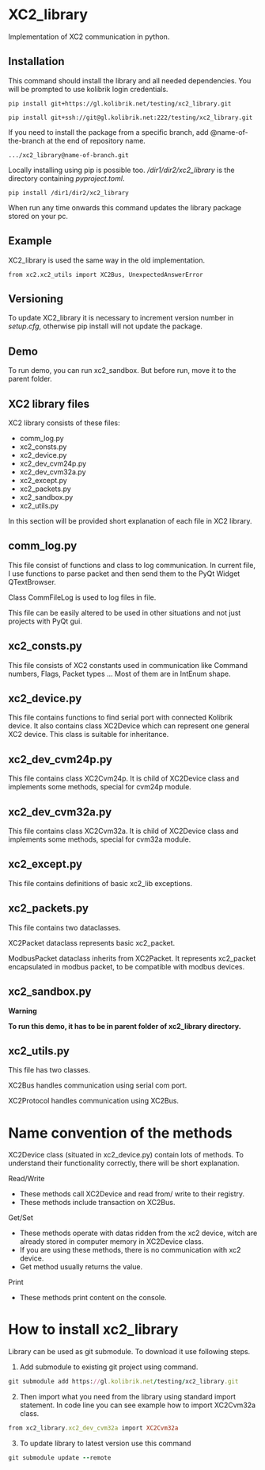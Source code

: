 # XC2_library

Implementation of XC2 communication in python.

## Installation

This command should install the library and all needed dependencies. You will be prompted to use kolibrik login credentials.

```
pip install git+https://gl.kolibrik.net/testing/xc2_library.git
```
```
pip install git+ssh://git@gl.kolibrik.net:222/testing/xc2_library.git
```

If you need to install the package from a specific branch, add @name-of-the-branch at the end of repository name.

```
.../xc2_library@name-of-branch.git
```

Locally installing using pip is possible too. */dir1/dir2/xc2\_library* is the directory containing *pyproject.toml*.

```
pip install /dir1/dir2/xc2_library
```

When run any time onwards this command updates the library package stored on your pc.
## Example 

XC2\_library is used the same way in the old implementation.
```
from xc2.xc2_utils import XC2Bus, UnexpectedAnswerError
```

## Versioning

To update XC2\_library it is necessary to increment version number in *setup.cfg*, otherwise pip install will not update the package.


## Demo
To run demo, you can run xc2_sandbox. But before run, move it to the parent folder.

## XC2 library files
XC2 library consists of these files:

- comm_log.py
- xc2_consts.py
- xc2_device.py
- xc2_dev_cvm24p.py
- xc2_dev_cvm32a.py
- xc2_except.py
- xc2_packets.py
- xc2_sandbox.py
- xc2_utils.py


In this section will be provided short explanation of each file in XC2 library.

## comm_log.py
This file consist of functions and class to log communication. In current file, 
I use functions to parse packet and then send them to the PyQt Widget QTextBrowser.

Class CommFileLog is used to log files in file.

This file can be easily altered to be used in other situations and not just 
projects with PyQt gui.
## xc2_consts.py
This file consists of XC2 constants used in communication like Command numbers, Flags, Packet types ... 
Most of them are in IntEnum shape.

## xc2_device.py
This file contains functions to find serial port with connected Kolibrik device.
It also contains class XC2Device which can represent one general XC2 device. This class is suitable for inheritance.
## xc2_dev_cvm24p.py
This file contains class XC2Cvm24p. 
It is child of XC2Device class and implements some methods, special for cvm24p module.
## xc2_dev_cvm32a.py
This file contains class XC2Cvm32a. 
It is child of XC2Device class and implements some methods, special for cvm32a module.
## xc2_except.py
This file contains definitions of basic xc2_lib exceptions.
## xc2_packets.py
This file contains two dataclasses.

XC2Packet dataclass represents basic xc2_packet.

ModbusPacket dataclass inherits from XC2Packet.
It represents xc2_packet encapsulated in modbus packet, to be compatible with
modbus devices.
## xc2_sandbox.py
**Warning**

**To run this demo, it has to be in parent folder of xc2_library directory.**

## xc2_utils.py
This file has two classes.

XC2Bus handles communication using serial com port.

XC2Protocol handles communication using XC2Bus. 

# Name convention of the methods
XC2Device class (situated in xc2_device.py) contain lots of methods. 
To understand their functionality correctly, there will be short explanation.

Read/Write
- These methods call XC2Device and read from/ write to their registry. 
- These methods include transaction on XC2Bus.

Get/Set
- These methods operate with datas ridden from the xc2 device, witch are already stored in computer memory in XC2Device class.
- If you are using these methods, there is no communication with xc2 device.
- Get method usually returns the value.

Print
- These methods print content on the console.

# How to install xc2_library
Library can be used as git submodule. To download it use following steps. 
1. Add submodule to existing git project using command. 
```ruby
git submodule add https://gl.kolibrik.net/testing/xc2_library.git
```
2. Then import what you need from the library using standard import statement. In code line you can see example how to import XC2Cvm32a class.
```ruby
from xc2_library.xc2_dev_cvm32a import XC2Cvm32a
```
3. To update library to latest version use this command
```ruby
git submodule update --remote
```

